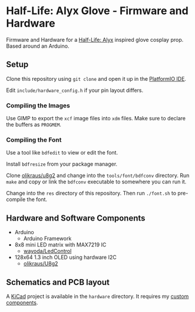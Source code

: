 # Half-Life: Alyx Glove - Firmware and Hardware
Firmware and Hardware for a [Half-Life: Alyx](https://store.steampowered.com/app/546560/HalfLife_Alyx/) inspired glove cosplay prop. Based around an Arduino.

## Setup

Clone this repository using `git clone` and open it up in the [PlatformIO IDE](https://platformio.org/).

Edit `include/hardware_config.h` if your pin layout differs.

### Compiling the Images

Use GIMP to export the `xcf` image files into `xdm` files. Make sure to declare the buffers as `PROGMEM`.

### Compiling the Font

Use a tool like `bdfedit` to view or edit the font.

Install `bdfresize` from your package manager.

Clone [olikraus/u8g2](https://github.com/olikraus/u8g2) and change into the `tools/font/bdfconv` directory. Run `make` and copy or link the `bdfconv` executable to somewhere you can run it.

Change into the `res` directory of this repository. Then run `./font.sh` to pre-compile the font.

## Hardware and Software Components

 - Arduino
   - Arduino Framework
 - 8x8 mini LED matrix with MAX7219 IC
   - [wayoda/LedControl](https://platformio.org/lib/show/914/LedControl)
 - 128x64 1.3 inch OLED using hardware I2C
   - [olikraus/U8g2](https://platformio.org/lib/show/942/U8g2)


## Schematics and PCB layout

A [KiCad](https://kicad.org/) project is available in the `hardware` directory. It requires my [custom components](https://github.com/StarGate01/KiCadLibs).